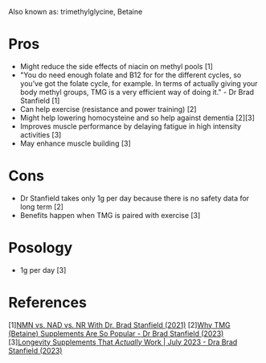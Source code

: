Also known as: trimethylglycine, Betaine

# Pros
- Might reduce the side effects of niacin on methyl pools [1]
- "You do need enough folate and B12 for for the different cycles, so you’ve got the folate cycle, for example. In terms of actually giving your body methyl groups, TMG is a very efficient way of doing it." - Dr Brad Stanfield [1]
- Can help exercise (resistance and power training) [2]
- Might help lowering homocysteine and so help against dementia [2][3]
- Improves muscle performance by delaying fatigue in high intensity activities [3]
- May enhance muscle building [3]

# Cons
- Dr Stanfield takes only 1g per day because there is no safety data for long term [2]
- Benefits happen when TMG is paired with exercise [3]

# Posology
- 1g per day [3]

# References
[1][NMN vs. NAD vs. NR With Dr. Brad Stanfield (2021)](https://www.lifespan.io/news/nmn-vs-nad-vs-nr-with-dr-brad-stanfield/)
[2][Why TMG (Betaine) Supplements Are So Popular - Dr Brad Stanfield (2023)](https://www.youtube.com/watch?v=9RyzwCr15Pk)
[3][Longevity Supplements That *Actually* Work | July 2023 - Dra Brad Stanfield (2023)](https://www.youtube.com/watch?v=_hOxXq0wi-0)